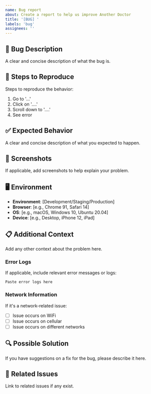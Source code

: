```yaml
---
name: Bug report
about: Create a report to help us improve Another Doctor
title: '[BUG] '
labels: 'bug'
assignees: ''
---
```


## 🐛 Bug Description

A clear and concise description of what the bug is.

## 🔄 Steps to Reproduce

Steps to reproduce the behavior:
1. Go to '...'
2. Click on '....'
3. Scroll down to '....'
4. See error

## ✅ Expected Behavior

A clear and concise description of what you expected to happen.

## 📱 Screenshots

If applicable, add screenshots to help explain your problem.

## 🖥️ Environment

- **Environment**: [Development/Staging/Production]
- **Browser**: [e.g., Chrome 91, Safari 14]
- **OS**: [e.g., macOS, Windows 10, Ubuntu 20.04]
- **Device**: [e.g., Desktop, iPhone 12, iPad]

## 📋 Additional Context

Add any other context about the problem here.

### Error Logs

If applicable, include relevant error messages or logs:

```
Paste error logs here
```

### Network Information

If it's a network-related issue:
- [ ] Issue occurs on WiFi
- [ ] Issue occurs on cellular
- [ ] Issue occurs on different networks

## 🔍 Possible Solution

If you have suggestions on a fix for the bug, please describe it here.

## 📝 Related Issues

Link to related issues if any exist.